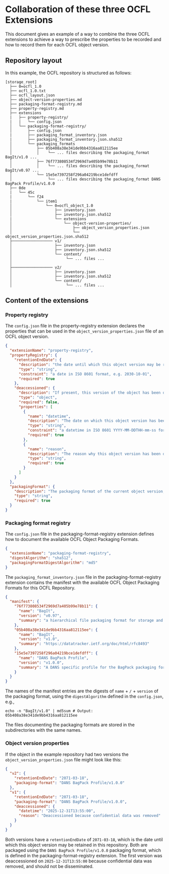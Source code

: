 Collaboration of these three OCFL Extensions
============================================

This document gives an example of a way to combine the three OCFL extensions to achieve a way to prescribe the properties to be recorded and how to record them
for each OCFL object version.

Repository layout
-----------------
In this example, the OCFL repository is structured as follows:

```text
[storage_root]
  ├── 0=ocfl_1.0
  ├── ocfl_1.0.txt
  ├── ocfl_layout.json
  ├── object-version-properties.md
  ├── packaging-format-registry.md
  ├── property-registry.md
  ├── extensions
  |   ├── property-registry/
  |   |   └── config.json  
  │   └── packaging-format-registry/
  │       ├── config.json
  |       ├── packaging_format_inventory.json
  |       ├── packaging_format_inventory.json.sha512
  │       └── packaging_formats
  │           ├── 05b408a38e341de9bb4316aa812115ee 
  │           │    └── ... files describing the packaging_format BagIt/v1.0 ...
  │           ├── 76f773808534f2969d7a405b99e78b11 
  │           │    └── ... files describing the packaging_format BagIt/v0.97 ...
  │           └── 15e5e7397258f296a04219bce1defdff
  │                └── ... files describing the packaging_format DANS BagPack Profile/v1.0.0 
  ├── 0de
  |   └── 45c
  |       └── f24
  |           └── item1
  │               └── 0=ocfl_object_1.0
  │                   ├── inventory.json
  │                   ├── inventory.json.sha512
  |                   └── extensions
  │                       └── object-version-properties/
  │                           ├── object_version_properties.json
  │                           └── object_version_properties.json.sha512
  ├────────────────── v1/
  │                   ├── inventory.json
  │                   ├── inventory.json.sha512
  │                   └── content/
  │                        └── ... files ...
  │
  ├────────────────── v2/
  │                   ├── inventory.json
  │                   ├── inventory.json.sha512
  │                   └── content/
  │                        └── ... files ...
```

Content of the extensions
-------------------------

### Property registry

The `config.json` file in the property-registry extension declares the properties that can be used in the `object_version_properties.json` file of an OCFL
object version.

```json
{
  "extensionName": "property-registry",
  "propertyRegistry": {
    "retentionEndDate": {
      "description": "the date until which this object version may be retained in this repository",
      "type": "string",
      "constraint": "a date in ISO 8601 format, e.g. 2030-10-01",
      "required": true
    },
    "deaccessioned": {
      "description": "If present, this version of the object has been deaccessioned and should not be disseminated",
      "type": "object",
      "required": false,
      "properties": [
        {
          "name": "datetime",
          "description": "The date on which this object version has been deaccessioned",
          "type": "string",
          "constraint": "a datetime in ISO 8601 YYYY-MM-DDTHH-mm-ss format",
          "required": true
        },
        {
          "name": "reason",
          "description": "The reason why this object version has been deaccessioned.",
          "type": "string",
          "required": true
        }
      ]
    }
  },
  "packagingFormat": {
    "description": "The packaging format of the current object version, as defined in the packaging-format-registry",
    "type": "string",
    "required": true
  }
}
```

### Packaging format registry

The `config.json` file in the packaging-format-registry extension defines how to document the available OCFL Object Packaging Formats.

```json
{
  "extensionName": "packaging-format-registry",
  "digestAlgorithm": "sha512",
  "packagingFormatDigestAlgorithm": "md5"
}
```

The `packaging_format_inventory.json` file in the packaging-format-registry extension contains the manifest with the available OCFL Object Packaging Formats for
this OCFL Repository.

```json
{
  "manifest": {
    "76f773808534f2969d7a405b99e78b11": {
      "name": "BagIt",
      "version": "v0.97",
      "summary": "a hierarchical file packaging format for storage and transfer of arbitrary digital content."
    },
    "05b408a38e341de9bb4316aa812115ee": {
      "name": "BagIt",
      "version": "v1.0",
      "summary": "https://datatracker.ietf.org/doc/html/rfc8493"
    },
    "15e5e7397258f296a04219bce1defdff": {
      "name": "DANS BagPack Profile",
      "version": "v1.0.0",
      "summary": "A DANS specific profile for the BagPack packaging format."
    }
  }
}
```

The names of the manifest entries are the digests of `name` + `/` + `version` of the packaging format, using the `digestAlgorithm` defined in the `config.json`,
e.g.,

```commandline
echo -n "BagIt/v1.0" | md5sum # Output: 05b408a38e341de9bb4316aa812115ee
```

The files documenting the packaging formats are stored in the subdirectories with the same names.

### Object version properties

If the object in the example repository had two versions the `object_version_properties.json` file might look like this:

```json
{
  "v2": {
    "retentionEndDate": "2071-03-18",
    "packaging-format": "DANS BagPack Profile/v1.0.0"
  },
  "v1": {
    "retentionEndDate": "2071-03-18",
    "packaging-format": "DANS BagPack Profile/v1.0.0",
    "deaccessioned": {
      "datetime": "2025-12-31T13:55:00",
      "reason": "Deaccessioned because confidential data was removed"
    }
  }
}
```

Both versions have a `retentionEndDate` of `2071-03-18`, which is the date until which this object version may be retained in this repository. Both are packaged
using the `DANS BagPack Profile/v1.0.0` packaging format, which is defined in the packaging-format-registry extension. The first version was deaccessioned on
`2025-12-31T13:55:00` because confidential data was removed, and should not be disseminated.


